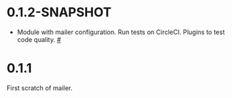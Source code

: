 # 0.1.2-SNAPSHOT

* Module with mailer configuration. Run tests on CircleCI. Plugins to test code quality.
  [\#](https://github.com/mariusz-jachimowicz-83/duct-simple-mailer/pull/6)

# 0.1.1
First scratch of mailer.
